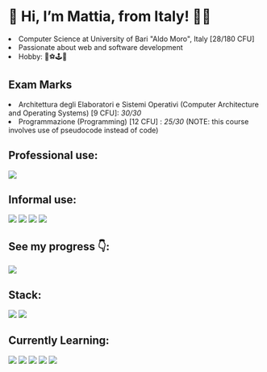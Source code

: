 <h1>👋 Hi, I’m Mattia, from Italy! 👨‍💻</h1>
<li>Computer Science at University of Bari "Aldo Moro", Italy [28/180 CFU]</li>
<li>Passionate about web and software development</li>
<li>Hobby: 🏐⚽🕹💸 </li>

<h2> Exam Marks </h2>
<li> Architettura degli Elaboratori e Sistemi Operativi (Computer Architecture and Operating Systems) [9 CFU]: <i>30/30</i> </li>
<li> Programmazione (Programming) [12 CFU] : <i>25/30</i> (NOTE: this course involves use of pseudocode instead of code) </li>

<h2> Professional use: </h2>

<a href="https://www.linkedin.com/in/mattiacurri/"> <img src="https://img.shields.io/badge/LinkedIn-0077B5?style=for-the-badge&logo=linkedin&logoColor=white" /></a>

<h2> Informal use: </h2>

<a href="https://www.instagram.com/mattiacurri/"> <img src="https://img.shields.io/badge/Instagram-E4405F?style=for-the-badge&logo=instagram&logoColor=white" /></a>
<a href="https://twitter.com/FrumpyGoose180"> <img src="https://img.shields.io/badge/Twitter-1DA1F2?style=for-the-badge&logo=twitter&logoColor=white" /></a>
<a href="https://www.reddit.com/user/FGoose180"> <img src="https://img.shields.io/badge/Reddit-FF4500?style=for-the-badge&logo=reddit&logoColor=white" /></a>
<a href="https://www.youtube.com/channel/UCmE6QMzoIy8QZ7zCJUpnISA"> <img src="https://img.shields.io/badge/YouTube-FF0000?style=for-the-badge&logo=youtube&logoColor=white" /></a>


<h2>See my progress 👇:</h2>

<a href="https://leetcode.com/FrumpyGoose/"> <img src="https://img.shields.io/badge/-LeetCode-FFA116?style=for-the-badge&logo=LeetCode&logoColor=black" /></a>

<h2> Stack: </h2>
<a href="https://www.overleaf.com/"><img src="https://img.shields.io/badge/LaTeX-47A141?style=for-the-badge&logo=LaTeX&logoColor=white" /></a>
<a href="https://en.wikipedia.org/wiki/C_(programming_language)"><img src="https://img.shields.io/badge/C-00599C?style=for-the-badge&logo=c&logoColor=white" /></a>

<h2> Currently Learning: </h2>
<a href="https://en.wikipedia.org/wiki/C_(programming_language)"><img src="https://img.shields.io/badge/C-00599C?style=for-the-badge&logo=c&logoColor=white" /></a>
<a href="https://en.wikipedia.org/wiki/Python_(programming_language)"><img src="https://img.shields.io/badge/Python-FFD43B?style=for-the-badge&logo=python&logoColor=darkgreen" /></a>


<img src="https://github-readme-stats.vercel.app/api?username=FrumpyGoose180" />
<img src="https://github-readme-stats.vercel.app/api/top-langs/?username=FrumpyGoose180" />
<img src="https://github-readme-streak-stats.herokuapp.com/?user=FrumpyGoose180" />

